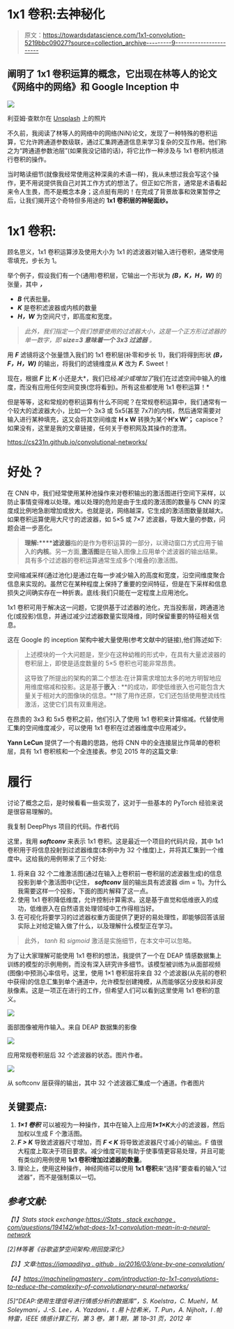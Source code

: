 # 1x1 卷积:去神秘化

> 原文：<https://towardsdatascience.com/1x1-convolution-5219bbc09027?source=collection_archive---------9----------------------->

## 阐明了 1x1 卷积运算的概念，它出现在林等人的论文《网络中的网络》和 Google Inception 中

![](img/99a4ca61c5761f875ec8a427bffc016a.png)

利亚姆·查默尔在 [Unsplash](https://unsplash.com?utm_source=medium&utm_medium=referral) 上的照片

不久前，我阅读了林等人的网络中的网络(NiN)论文，发现了一种特殊的卷积运算，它允许跨通道参数级联，通过汇集跨通道信息来学习复杂的交互作用。他们称之为“跨通道参数池层”(如果我没记错的话)，将它比作一种涉及与 1x1 卷积内核进行卷积的操作。

当时略读细节(就像我经常使用这种深奥的术语一样)，我从未想过我会写这个操作，更不用说提供我自己对其工作方式的想法了。但正如它所言，通常是术语看起来令人生畏，而不是概念本身；这点挺有用的！在完成了背景故事和效果暂停之后，让我们揭开这个奇特但多用途的 **1x1 卷积层的神秘面纱。**

# 1x1 卷积:

顾名思义，1x1 卷积运算涉及使用大小为 1x1 的滤波器对输入进行卷积，通常使用零填充，步长为 1。

举个例子，假设我们有一个(通用)卷积层，它输出一个形状为 ***(B，K，H，W)*** 的张量，其中 ***，***

*   ***B*** 代表批量。
*   ***K*** 是卷积滤波器或内核的数量
*   ***H，W*** 为空间尺寸，即高度和宽度。

> *此外，我们指定一个我们想要使用的过滤器大小，这是一个正方形过滤器的单一数字，即* ***size=3 意味着一个 3x3 过滤器*** *。*

用 ***F*** 滤镜将这个张量馈入我们的 1x1 卷积层(补零和步长 1)，我们将得到形状 ***(B，F，H，W)*** 的输出，将我们的滤镜维度从 ***K*** 改为 ***F.*** Sweet！

现在，根据 ***F*** 比 ***K*** 小还是大*，我们已经*减少或增加了*我们在过滤空间中输入的维度，而没有应用任何空间变换(您将看到)。所有这些都使用 1x1 卷积运算！*

但是等等，这和常规的卷积运算有什么不同呢？在常规卷积运算中，我们通常有一个较大的滤波器大小，比如一个 3x3 或 5x5(甚至 7x7)的内核，然后通常需要对输入进行某种填充，这又会将其空间维度 **H x W** 转换为某个**H’x W’；** capisce？如果没有，这里是我的文章链接，任何关于卷积网及其操作的澄清。

<https://cs231n.github.io/convolutional-networks/>  

# 好处？

在 CNN 中，我们经常使用某种池操作来对卷积输出的激活图进行空间下采样，以防止事情变得难以处理。难以处理的危险是由于生成的激活图的数量与 CNN 的深度成比例地急剧增加或放大。也就是说，网络越深，它生成的激活图数量就越大。如果卷积运算使用大尺寸的滤波器，如 5×5 或 7×7 滤波器，导致大量的参数，问题会进一步恶化。

> **理解:****滤波器**指的是作为卷积运算的一部分，以滑动窗口方式应用于输入的**内核**。另一方面,**激活图**是在输入图像上应用单个滤波器的输出结果。具有多个过滤器的卷积运算通常生成多个(堆叠的)激活图。

空间缩减采样(通过池化)是通过在每一步减少输入的高度和宽度，沿空间维度聚合信息来实现的。虽然它在某种程度上保持了重要的空间特征，但是在下采样和信息损失之间确实存在一种折衷。底线:我们只能在一定程度上应用池化。

1x1 卷积可用于解决这一问题，它提供基于过滤器的池化，充当投影层，跨通道池化(或投影)信息，并通过减少过滤器数量实现降维，同时保留重要的特征相关信息。

这在 Google 的 inception 架构中被大量使用(参考文献中的链接),他们陈述如下:

> 上述模块的一个大问题是，至少在这种幼稚的形式中，在具有大量滤波器的卷积层上，即使是适度数量的 5×5 卷积也可能非常昂贵。
> 
> 这导致了所提出的架构的第二个想法:在计算需求增加太多的地方明智地应用维度缩减和投影。这是基于**嵌入** : **的成功，即使低维嵌入也可能包含大量关于相对大的图像块的信息。**除了用作还原，它们还包括使用整流线性激活，这使它们具有双重用途。

在昂贵的 3x3 和 5x5 卷积之前，他们引入了使用 1x1 卷积来计算缩减。代替使用汇集的空间维度减少，可以使用 1x1 卷积在过滤器维度中应用减少。

**Yann LeCun** 提供了一个有趣的思路，他将 CNN 中的全连接层比作简单的卷积层，具有 1x1 卷积核和一个全连接表。参见 2015 年的这篇文章:

  

# 履行

讨论了概念之后，是时候看看一些实现了，这对于一些基本的 PyTorch 经验来说是很容易理解的。

我复制 DeepPhys 项目的代码。作者代码

这里，我用 ***softconv*** 来表示 1x1 卷积。这是最近一个项目的代码片段，其中 1x1 卷积用于将信息投射到过滤器维度(本例中为 32 个维度)上，并将其汇集到一个维度中。这给我的用例带来了三个好处:

1.  将来自 32 个二维激活图(通过在输入上卷积前一卷积层的滤波器生成)的信息投影到单个激活图中(记住， ***softconv*** 层的输出具有滤波器 dim = 1)。为什么我需要这样一个投影，下面的图片解释了这一点。
2.  使用 1x1 卷积降低维度，允许控制计算需求。这是基于直觉和低维嵌入的成功，低维嵌入在自然语言处理领域中工作得相当好。
3.  在可视化将要学习的过滤器权重方面提供了更好的易处理性，即能够回答该层实际上对给定输入做了什么，以及理解什么模型正在学习。

> 此外， *tanh* 和 *sigmoid* 激活是实施细节，在本文中可以忽略。

为了让大家理解可能使用 1x1 卷积的想法，我提供了一个在 DEAP 情感数据集上训练的模型的示例用例，而没有深入研究许多细节。该模型被训练为从面部视频(图像)中预测心率信号。这里，使用 1×1 卷积层将来自 32 个滤波器(从先前的卷积中获得)的信息汇集到单个通道中，允许模型创建掩模，从而能够区分皮肤和非皮肤像素。这是一项正在进行的工作，但希望人们可以看到这里使用 1x1 卷积的意义。

![](img/c9e0450e8a58240a4bca4b1507a14c2e.png)

面部图像被用作输入。来自 DEAP 数据集的影像

![](img/1c3d3b87e0d376eb40bce008912c0fd1.png)

应用常规卷积层后 32 个滤波器的状态。图片作者。

![](img/e1bd43f187520e931f39a1564174f3a5.png)

从 softconv 层获得的输出，其中 32 个滤波器汇集成一个通道。作者图片

## 关键要点:

1.  ***1×1 卷积*** 可以被视为一种操作，其中在输入上应用***1×1×K***大小的滤波器，然后加权以生成 F 个激活图。
2.  ***F > K*** 导致滤波器尺寸增加，而 ***F < K*** 将导致滤波器尺寸减小的输出。F 值很大程度上取决于项目要求。减少维度可能有助于使事情更容易处理，并且可能有类似的用例使用 **1x1 卷积增加过滤器的数量**。
3.  理论上，使用这种操作，神经网络可以使用 **1x1 卷积**来“选择”要查看的输入“过滤器”，而不是强制乘以一切。

## ***参考文献:***

*【1】Stats stack exchange:*[*https://Stats . stack exchange . com/questions/194142/what-does-1x1-convolution-mean-in-a-neural-network*](https://stats.stackexchange.com/questions/194142/what-does-1x1-convolution-mean-in-a-neural-network)

*[2]林等著《谷歌盗梦空间架构:用回旋深化》*

*【3】文章:*[*https://iamaaditya . github . io/2016/03/one-by-one-convolution/*](https://iamaaditya.github.io/2016/03/one-by-one-convolution/)

*【4】*[*https://machinelingmastery . com/introduction-to-1x1-convolutions-to-reduce-the-complexity-of-convolutionary-neural-networks/*](https://machinelearningmastery.com/introduction-to-1x1-convolutions-to-reduce-the-complexity-of-convolutional-neural-networks/)

*[5]“DEAP:使用生理信号进行情感分析的数据库”，S. Koelstra，C. Muehl，M. Soleymani，J.-S. Lee，A. Yazdani，t .易卜拉希米，T. Pun，A. Nijholt，I .帕特雷，IEEE 情感计算汇刊，第 3 卷，第 1 期，第 18–31 页，2012 年*